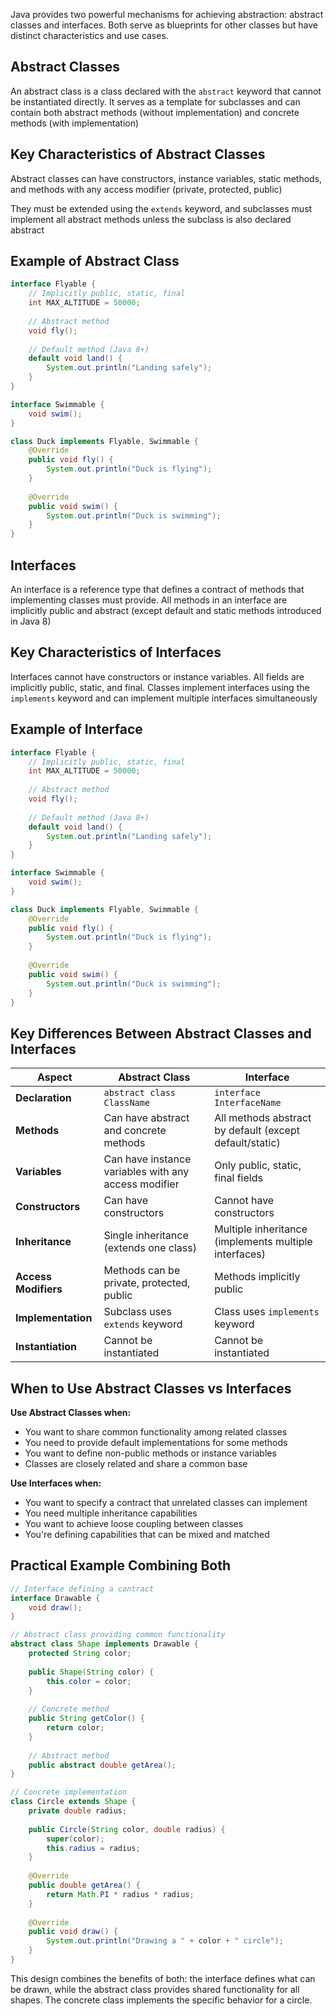 Java provides two powerful mechanisms for achieving abstraction: abstract classes and interfaces. Both serve as blueprints for other classes but have distinct characteristics and use cases.

## Abstract Classes

An abstract class is a class declared with the `abstract` keyword that cannot be instantiated directly. It serves as a template for subclasses and can contain both abstract methods (without implementation) and concrete methods (with implementation)

## Key Characteristics of Abstract Classes

Abstract classes can have constructors, instance variables, static methods, and methods with any access modifier (private, protected, public)

They must be extended using the `extends` keyword, and subclasses must implement all abstract methods unless the subclass is also declared abstract

## Example of Abstract Class
```java
interface Flyable {
    // Implicitly public, static, final
    int MAX_ALTITUDE = 50000;
    
    // Abstract method
    void fly();
    
    // Default method (Java 8+)
    default void land() {
        System.out.println("Landing safely");
    }
}

interface Swimmable {
    void swim();
}

class Duck implements Flyable, Swimmable {
    @Override
    public void fly() {
        System.out.println("Duck is flying");
    }
    
    @Override
    public void swim() {
        System.out.println("Duck is swimming");
    }
}

```

## Interfaces
An interface is a reference type that defines a contract of methods that implementing classes must provide. All methods in an interface are implicitly public and abstract (except default and static methods introduced in Java 8)

## Key Characteristics of Interfaces

Interfaces cannot have constructors or instance variables. All fields are implicitly public, static, and final. Classes implement interfaces using the `implements` keyword and can implement multiple interfaces simultaneously

## Example of Interface

```java
interface Flyable {
    // Implicitly public, static, final
    int MAX_ALTITUDE = 50000;
    
    // Abstract method
    void fly();
    
    // Default method (Java 8+)
    default void land() {
        System.out.println("Landing safely");
    }
}

interface Swimmable {
    void swim();
}

class Duck implements Flyable, Swimmable {
    @Override
    public void fly() {
        System.out.println("Duck is flying");
    }
    
    @Override
    public void swim() {
        System.out.println("Duck is swimming");
    }
}

```

## Key Differences Between Abstract Classes and Interfaces

|Aspect|Abstract Class|Interface|
|---|---|---|
|**Declaration**|`abstract class ClassName`|`interface InterfaceName`|
|**Methods**|Can have abstract and concrete methods|All methods abstract by default (except default/static)|
|**Variables**|Can have instance variables with any access modifier|Only public, static, final fields|
|**Constructors**|Can have constructors|Cannot have constructors|
|**Inheritance**|Single inheritance (extends one class)|Multiple inheritance (implements multiple interfaces)|
|**Access Modifiers**|Methods can be private, protected, public|Methods implicitly public|
|**Implementation**|Subclass uses `extends` keyword|Class uses `implements` keyword|
|**Instantiation**|Cannot be instantiated|Cannot be instantiated|

## When to Use Abstract Classes vs Interfaces

**Use Abstract Classes when:**

- You want to share common functionality among related classes
- You need to provide default implementations for some methods
- You want to define non-public methods or instance variables
- Classes are closely related and share a common base

**Use Interfaces when:**
- You want to specify a contract that unrelated classes can implement
- You need multiple inheritance capabilities
- You want to achieve loose coupling between classes
- You're defining capabilities that can be mixed and matched

## Practical Example Combining Both
```java
// Interface defining a contract
interface Drawable {
    void draw();
}

// Abstract class providing common functionality
abstract class Shape implements Drawable {
    protected String color;
    
    public Shape(String color) {
        this.color = color;
    }
    
    // Concrete method
    public String getColor() {
        return color;
    }
    
    // Abstract method
    public abstract double getArea();
}

// Concrete implementation
class Circle extends Shape {
    private double radius;
    
    public Circle(String color, double radius) {
        super(color);
        this.radius = radius;
    }
    
    @Override
    public double getArea() {
        return Math.PI * radius * radius;
    }
    
    @Override
    public void draw() {
        System.out.println("Drawing a " + color + " circle");
    }
}

```

This design combines the benefits of both: the interface defines what can be drawn, while the abstract class provides shared functionality for all shapes. The concrete class implements the specific behavior for a circle.
